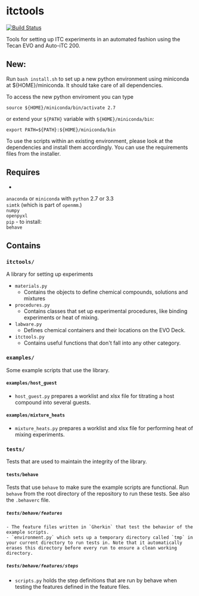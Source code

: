 # itctools

[![Build Status](https://travis-ci.org/choderalab/itctools.svg)](https://travis-ci.org/choderalab/itctools)

Tools for setting up ITC experiments in an automated fashion using the Tecan EVO and Auto-iTC 200.

## New:

Run `bash install.sh` to set up a new python environment using miniconda at ${HOME}/miniconda. It should take care of all dependencies. 

To access the new python enviroment you can type 
```shell
source ${HOME}/miniconda/bin/activate 2.7
```
or extend your `${PATH}` variable with `${HOME}/miniconda/bin`:
```shell
export PATH=${PATH}:${HOME}/miniconda/bin
```
To use the scripts within an existing environment, please look at the dependencies and install them accordingly. You can use the requirements files from the installer.

## Requires
-
`anaconda` or `miniconda` with `python` 2.7 or 3.3  
`simtk` (which is part of `openmm`.)  
`numpy`  
`openpyxl`  
`pip` - to install:  
`behave`

## Contains

### `itctools/`

A library for setting up experiments

  - `materials.py`
    - Contains the objects to define chemical compounds, solutions and mixtures
  - `procedures.py`
    - Contains classes that set up experimental procedures, like binding experiments or heat of mixing.
  - `labware.py`
    - Defines chemical containers and their locations on the EVO Deck.
  - `itctools.py`
    - Contains useful functions that don't fall into any other category. 

### `examples/`

Some example scripts that use the library.
 
#### `examples/host_guest`
   
  - `host_guest.py` prepares a worklist and xlsx file for titrating a host compound into several guests.

#### `examples/mixture_heats`

  -  `mixture_heats.py` prepares a worklist and xlsx file for performing heat of mixing experiments.
    
### `tests/`

Tests that are used to maintain the integrity of the library.

#### `tests/behave`

Tests that use `behave` to make sure the example scripts are functional. Run `behave` from the root directory of the repository to run these tests. See also the `.behaverc` file.

##### `tests/behave/features`

    - The feature files written in `Gherkin` that test the behavior of the example scripts.
    - `environment.py` which sets up a temporary directory called `tmp` in your current directory to run tests in. Note that it automatically erases this directory before every run to ensure a clean working directory.
    
##### `tests/behave/features/steps`
- `scripts.py` holds the step definitions that are run by behave when testing the features defined in the feature files.
